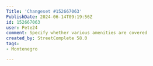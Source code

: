```yaml
---
Title: 'Changeset #152667063'
PublishDate: 2024-06-14T09:19:56Z
id: 152667063
user: Pete24
comment: Specify whether various amenities are covered
created_by: StreetComplete 58.0
tags:
- Montenegro

---
```

